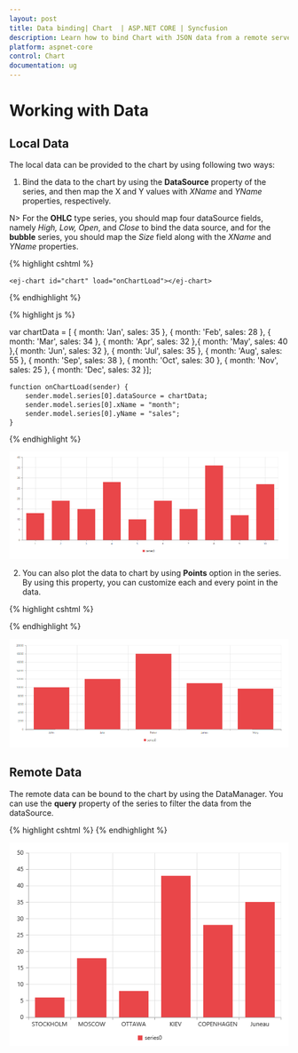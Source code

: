 ```yaml
---
layout: post
title: Data binding| Chart  | ASP.NET CORE | Syncfusion
description: Learn how to bind Chart with JSON data from a remote server or locally in client browser.
platform: aspnet-core
control: Chart
documentation: ug
---
```


# Working with Data

## Local Data

The local data can be provided to the chart by using following two ways:

1. Bind the data to the chart by using the **DataSource** property of the series, and then map the X and Y values with *XName* and *YName* properties, respectively.

N> For the **OHLC** type series, you should map four dataSource fields, namely *High, Low, Open*, and *Close* to bind the data source, and for the **bubble** series, you should map the *Size* field along with the *XName* and *YName* properties. 


{% highlight cshtml %}

    <ej-chart id="chart" load="onChartLoad"></ej-chart>

{% endhighlight %}

{% highlight js %}

var chartData = [
          { month: 'Jan', sales: 35 }, { month: 'Feb', sales: 28 },  { month: 'Mar', sales: 34 },
          { month: 'Apr', sales: 32 },{ month: 'May', sales: 40 },{ month: 'Jun', sales: 32 },
          { month: 'Jul', sales: 35 },  { month: 'Aug', sales: 55 }, { month: 'Sep', sales: 38 },
          { month: 'Oct', sales: 30 }, { month: 'Nov', sales: 25 }, { month: 'Dec', sales: 32 }];
          
    function onChartLoad(sender) {
        sender.model.series[0].dataSource = chartData;
        sender.model.series[0].xName = "month";
        sender.model.series[0].yName = "sales";
    }
   
{% endhighlight %}

![](Working-with-Data_images/Working-with-Data_img1.png)


2. You can also plot the data to chart by using **Points** option in the series. By using this property, you can customize each and every point in the data.

{% highlight cshtml %}

<ej-chart id="chart">
    <e-chart-series>
        <e-series>
            <e-points>
                <e-point x="John" y="10000"></e-point>
                <e-point x="Jake" y="12000"></e-point>
                <e-point x="Petter" y="18000"></e-point>
                <e-point x="James" y="11000"></e-point>
                <e-point x="Mary" y="9700"></e-point>
            </e-points>
        </e-series>
    </e-chart-series>
</ej-chart>

{% endhighlight %}

![](Working-with-Data_images/Working-with-Data_img2.png)

## Remote Data

The remote data can be bound to the chart by using the DataManager. You can use the **query** property of the series to filter the data from the dataSource.

{% highlight cshtml %}
    <ej-chart id="container">
            <e-chart-series>
                <e-series type="Column" query="ej.Query().from('Orders').take(10)" x-name="ShipCity" y-name="Freight" >
                    <e-datamanager url="http://mvc.syncfusion.com/Services/Northwnd.svc/" cross-domain="true"></e-datamanager>
                </e-series>
            </e-chart-series>
        </ej-chart>
{% endhighlight %}

![](Working-with-Data_images/Working-with-Data_img3.png)
